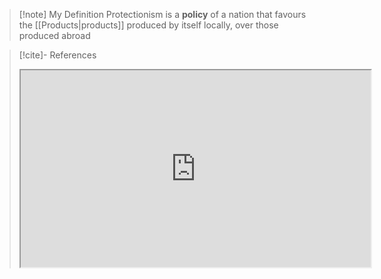 >[!note] My Definition
Protectionism is a **policy** of a nation that favours the [[Products|products]] produced by itself locally, over those produced abroad












>[!cite]- References
><iframe width="560" height="315" src="https://youtu.be/P0O8jrbB6xg?t=106" title = YouTube Video Player"